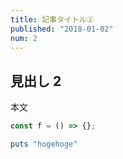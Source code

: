 ```yaml
---
title: 記事タイトル②
published: "2018-01-02"
num: 2
---
```


## 見出し 2

本文

```javascript
const f = () => {};
```

```ruby
puts "hogehoge"
```
